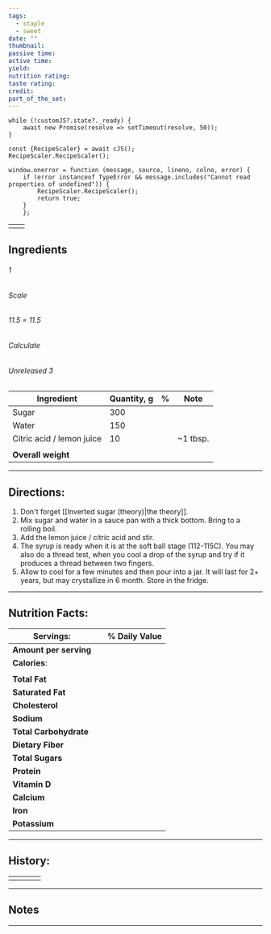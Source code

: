 ```yaml
---
tags:
  - staple
  - sweet
date: ""
thumbnail: 
passive time: 
active time: 
yield: 
nutrition rating: 
taste rating: 
credit: 
part_of_the_set:
---
```

```dataviewjs
while (!customJS?.state?._ready) { 
	await new Promise(resolve => setTimeout(resolve, 50)); 
} 

const {RecipeScaler} = await cJS();
RecipeScaler.RecipeScaler();

window.onerror = function (message, source, lineno, colno, error) {
	if (error instanceof TypeError && message.includes("Cannot read properties of undefined")) {
		RecipeScaler.RecipeScaler();
		return true;
	}
    };
```

|     |     |
| --- | --- |
|     |     |


## Ingredients

###### 1
###### Scale
###### 11.5 = 11.5
###### Calculate
###### Unreleased 3

| Ingredient                | Quantity, g | %   | Note     |
| ------------------------- | ----------- | --- | -------- |
| Sugar                     | 300         |     |          |
| Water                     | 150         |     |          |
| Citric acid / lemon juice | 10          |     | ~1 tbsp. |
|                           |             |     |          |
| **Overall weight**        |             |     |          |




---
## Directions:

1. Don't forget [[Inverted sugar (theory)|the theory]].
2. Mix sugar and water in a sauce pan with a thick bottom. Bring to a rolling boil.
3. Add the lemon juice / citric acid and stir.
4. The syrup is ready when it is at the soft ball stage (112-115C). You may also do a thread test, when you cool a drop of the syrup and try if it produces a thread between two fingers.
5. Allow to cool for a few minutes and then pour into a jar. It will last for 2+ years, but may crystallize in 6 month. Store in the fridge.


---
## Nutrition Facts:

| **Servings:**          |       | % Daily Value |
| ---------------------- | ----- | ------------- |
| **Amount per serving** |       |               |
| **Calories**:          |       |               |
|                        |       |               |
| **Total Fat**          |       |               |
| **Saturated Fat**      |       |               |
| **Cholesterol**        |       |               |
| **Sodium**             |       |               |
| **Total Carbohydrate** |       |               |
| **Dietary Fiber**      |       |               |
| **Total Sugars**       |       |               |
| **Protein**            |       |               |
| **Vitamin D**          |       |               |
| **Calcium**            |       |               |
| **Iron**               |       |               |
| **Potassium**          |       |               |

---
## History:

|     |                   |                   |                   |
| --- | ----------------- | ----------------- | ----------------- |
|     |                   |                   |                   |


---
## Notes


>

---



